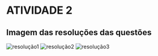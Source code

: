 # ATIVIDADE 2
## Imagem das resoluções das questões 

![resolução1](https://github.com/Julialcomelli/ELN22104_2020_2/blob/prof-lohmann-Alunos_01/parte%201%20-%20eletronica.jpeg)
![resolução2](https://github.com/Julialcomelli/ELN22104_2020_2/blob/prof-lohmann-Alunos_01/parte%202%20eletronica.jpeg)
![resolução3](https://github.com/Julialcomelli/ELN22104_2020_2/blob/prof-lohmann-Alunos_01/parte%203%20eletronica.jpeg)
